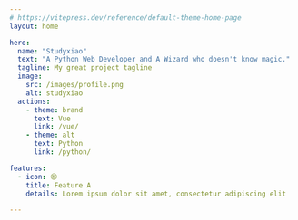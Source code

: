 ```yaml
---
# https://vitepress.dev/reference/default-theme-home-page
layout: home

hero:
  name: "Studyxiao"
  text: "A Python Web Developer and A Wizard who doesn't know magic."
  tagline: My great project tagline
  image:
    src: /images/profile.png
    alt: studyxiao
  actions:
    - theme: brand
      text: Vue
      link: /vue/
    - theme: alt
      text: Python
      link: /python/

features:
  - icon: 😍
    title: Feature A
    details: Lorem ipsum dolor sit amet, consectetur adipiscing elit

---
```


<script setup>
import {
  VPTeamPage,
  VPTeamPageTitle,
  VPTeamMembers
} from 'vitepress/theme'

const members = [
  {
    avatar: 'https://www.github.com/studyxiao.png',
    name: 'studyxiao',
    title: 'Creator',
    links: [
      { icon: 'github', link: 'https://github.com/studyxiao' },
    ]
  },
]
</script>


<VPTeamPage>
  <VPTeamPageTitle>
    <template #title>
      Author
    </template>
    <template #lead>
    </template>
  </VPTeamPageTitle>
  <VPTeamMembers
    :members="members"
  />
</VPTeamPage>
